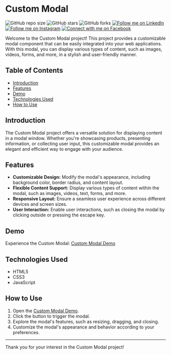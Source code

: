 # Custom Modal

![GitHub repo size](https://img.shields.io/github/repo-size/rockyhaque/modal)
![GitHub stars](https://img.shields.io/github/stars/rockyhaque/modal?style=social)
![GitHub forks](https://img.shields.io/github/forks/rockyhaque/rockyhaque?style=social)
[![Follow me on LinkedIn](https://img.shields.io/badge/-LinkedIn-blue?style=flat-square&logo=linkedin&logoColor=white&link=https://www.linkedin.com/in/your-linkedin-handle/)](https://www.linkedin.com/in/your-linkedin-handle/)
[![Follow me on Instagram](https://img.shields.io/badge/-Instagram-E4405F?style=flat-square&logo=instagram&logoColor=white&link=https://www.instagram.com/rocky_haque.10/)](https://www.instagram.com/rocky_haque.10/)
[![Connect with me on Facebook](https://img.shields.io/badge/-Facebook-1877F2?style=flat-square&logo=facebook&logoColor=white&link=https://www.facebook.com/rockyhaquee/)](https://www.facebook.com/rockyhaquee/)

Welcome to the Custom Modal project! This project provides a customizable modal component that can be easily integrated into your web applications. With this modal, you can display various types of content, such as images, videos, forms, and more, in a stylish and user-friendly manner.

## Table of Contents

- [Introduction](#introduction)
- [Features](#features)
- [Demo](#demo)
- [Technologies Used](#technologies-used)
- [How to Use](#how-to-use)

## Introduction

The Custom Modal project offers a versatile solution for displaying content in a modal window. Whether you're showcasing products, presenting information, or collecting user input, this customizable modal provides an elegant and efficient way to engage with your audience.

## Features

- **Customizable Design:** Modify the modal's appearance, including background color, border radius, and content layout.
- **Flexible Content Support:** Display various types of content within the modal, such as images, videos, text, forms, and more.
- **Responsive Layout:** Ensure a seamless user experience across different devices and screen sizes.
- **User Interaction:** Enable user interactions, such as closing the modal by clicking outside or pressing the escape key.

## Demo

Experience the Custom Modal: [Custom Modal Demo](https://rockyhaque.github.io/modal)

## Technologies Used

- HTML5
- CSS3
- JavaScript

## How to Use

1. Open the [Custom Modal Demo](https://rockyhaque.github.io/modal).
2. Click the button to trigger the modal.
3. Explore the modal's features, such as resizing, dragging, and closing.
4. Customize the modal's appearance and behavior according to your preferences.


---

Thank you for your interest in the Custom Modal project!
